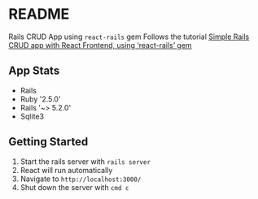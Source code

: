 # README

Rails CRUD App using `react-rails` gem
Follows the tutorial [Simple Rails CRUD app with React Frontend, using ‘react-rails’ gem](https://medium.com/quick-code/simple-rails-crud-app-with-react-frontend-using-react-rails-gem-b708b89a9419)

## App Stats

* Rails
* Ruby '2.5.0'
* Rails '~> 5.2.0'
* Sqlite3

## Getting Started

1. Start the rails server with `rails server`
2. React will run automatically
3. Navigate to `http://localhost:3000/`
4. Shut down the server with `cmd c`
